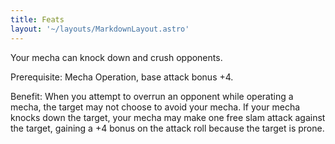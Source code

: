 ```yaml
---
title: Feats
layout: '~/layouts/MarkdownLayout.astro'
---
```

Your mecha can knock down and crush opponents.

Prerequisite: Mecha Operation, base attack bonus +4.

Benefit: When you attempt to overrun an opponent while operating a mecha, the
target may not choose to avoid your mecha. If your mecha knocks down the
target, your mecha may make one free slam attack against the target, gaining a
+4 bonus on the attack roll because the target is prone.

